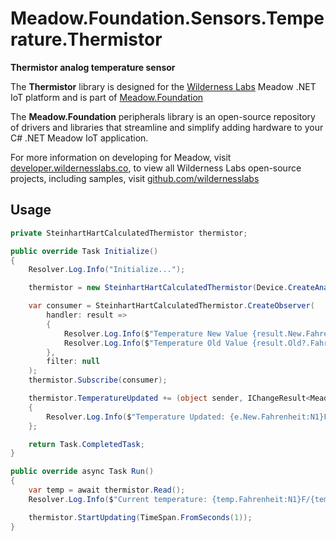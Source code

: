 # Meadow.Foundation.Sensors.Temperature.Thermistor

**Thermistor analog temperature sensor**

The **Thermistor** library is designed for the [Wilderness Labs](www.wildernesslabs.co) Meadow .NET IoT platform and is part of [Meadow.Foundation](https://developer.wildernesslabs.co/Meadow/Meadow.Foundation/)

The **Meadow.Foundation** peripherals library is an open-source repository of drivers and libraries that streamline and simplify adding hardware to your C# .NET Meadow IoT application.

For more information on developing for Meadow, visit [developer.wildernesslabs.co](http://developer.wildernesslabs.co/), to view all Wilderness Labs open-source projects, including samples, visit [github.com/wildernesslabs](https://github.com/wildernesslabs/)

## Usage

```csharp
private SteinhartHartCalculatedThermistor thermistor;

public override Task Initialize()
{
    Resolver.Log.Info("Initialize...");

    thermistor = new SteinhartHartCalculatedThermistor(Device.CreateAnalogInputPort(Device.Pins.A00), new Resistance(10, Meadow.Units.Resistance.UnitType.Kiloohms));

    var consumer = SteinhartHartCalculatedThermistor.CreateObserver(
        handler: result =>
        {
            Resolver.Log.Info($"Temperature New Value {result.New.Fahrenheit:N1}F/{result.New.Celsius:N1}C");
            Resolver.Log.Info($"Temperature Old Value {result.Old?.Fahrenheit:N1}F/{result.Old?.Celsius:N1}C");
        },
        filter: null
    );
    thermistor.Subscribe(consumer);

    thermistor.TemperatureUpdated += (object sender, IChangeResult<Meadow.Units.Temperature> e) =>
    {
        Resolver.Log.Info($"Temperature Updated: {e.New.Fahrenheit:N1}F/{e.New.Celsius:N1}C");
    };

    return Task.CompletedTask;
}

public override async Task Run()
{
    var temp = await thermistor.Read();
    Resolver.Log.Info($"Current temperature: {temp.Fahrenheit:N1}F/{temp.Celsius:N1}C");

    thermistor.StartUpdating(TimeSpan.FromSeconds(1));
}

```
